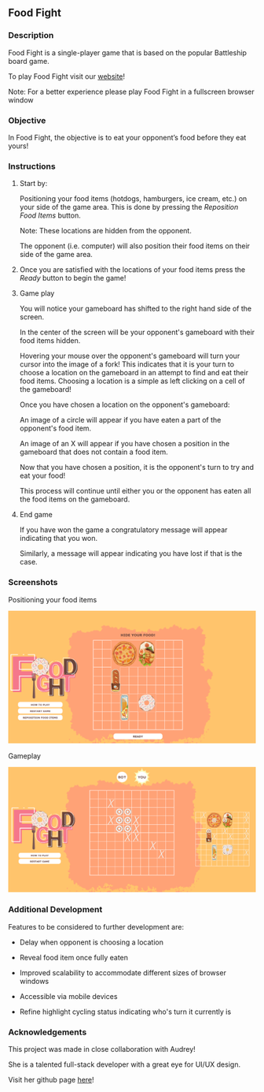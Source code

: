 
## Food Fight

### Description

Food Fight is a single-player game that is based on the popular Battleship board game.

To play Food Fight visit our [website](https://cmg189.github.io/food_fight/)!

Note: For a better experience please play Food Fight in a fullscreen browser window

### Objective

In Food Fight, the objective is to eat your opponent’s food before they eat yours!

### Instructions

1. Start by:

	Positioning your food items (hotdogs, hamburgers, ice cream, etc.) on your side of the game area. This is done by pressing the *Reposition Food Items* button.

	Note: These locations are hidden from the opponent.

	The opponent (i.e. computer) will also position their food items on their side of the game area.


2. Once you are satisfied with the locations of your food items press the *Ready* button to begin the game!


3. Game play

	You will notice your gameboard has shifted to the right hand side of the screen.

	In the center of the screen will be your opponent's gameboard with their food items hidden.

	Hovering your mouse over the opponent's gameboard will turn your cursor into the image of a fork! This indicates that it is your turn to choose a location on the gameboard in an attempt to find and eat their food items. Choosing a location is a simple as left clicking on a cell of the gameboard!

	Once you have chosen a location on the opponent's gameboard:

	An image of a circle will appear if you have eaten a part of the opponent's food item.

	An image of an X will appear if you have chosen a position in the gameboard that does not contain a food item.

	Now that you have chosen a position, it is the opponent's turn to try and eat your food!

	This process will continue until either you or the opponent has eaten all the food items on the gameboard.

4. End game

 	If you have won the game a congratulatory message will appear indicating that you won.

	Similarly, a message will appear indicating you have lost if that is the case.

### Screenshots

Positioning your food items

![positioning](images/screenshot01.PNG)<br>


Gameplay

![gameplay](images/screenshot02.PNG)<br>

### Additional Development

Features to be considered to further development are:

- Delay when opponent is choosing a location

- Reveal food item once fully eaten

- Improved scalability to accommodate different sizes of browser windows

- Accessible via mobile devices

- Refine highlight cycling status indicating who's turn it currently is

### Acknowledgements

This project was made in close collaboration with Audrey!

She is a talented full-stack developer with a great eye for UI/UX design.

Visit her github page [here](https://github.com/Chalieta)!
